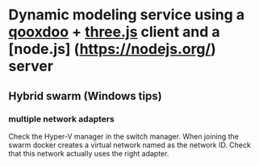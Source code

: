 # Dynamic modeling service using a [qooxdoo](http://qooxdoo.org/) + [three.js](https://threejs.org/) client and a [node.js] (https://nodejs.org/) server

## Hybrid swarm (Windows tips)
### multiple network adapters
Check the Hyper-V manager in the switch manager. When joining the swarm docker creates a virtual network named as the network ID. Check that this
network actually uses the right adapter.